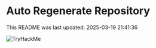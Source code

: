 # Auto Regenerate Repository

This README was last updated: 2025-03-19 21:41:36

 ![TryHackMe](https://tryhackme.com/badge/533634)